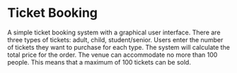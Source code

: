# Ticket Booking
 A simple ticket booking system with a graphical user interface. There are three types of tickets: adult, child, student/senior. Users enter the number of tickets they want to purchase for each type. The system will calculate the total price for the order. The venue can accommodate no more than 100 people. This means that a maximum of 100 tickets can be sold.